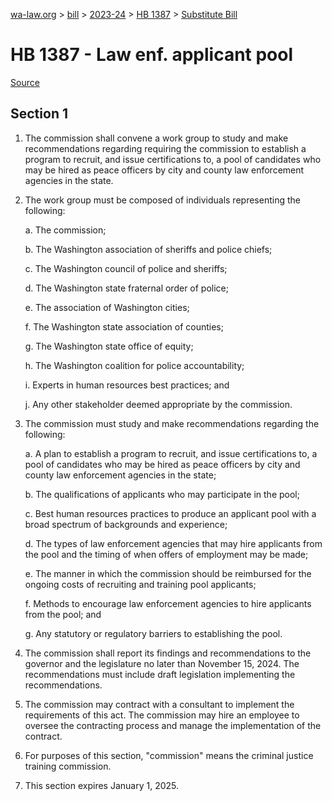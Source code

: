 [wa-law.org](/) > [bill](/bill/) > [2023-24](/bill/2023-24/) > [HB 1387](/bill/2023-24/hb/1387/) > [Substitute Bill](/bill/2023-24/hb/1387/S/)

# HB 1387 - Law enf. applicant pool

[Source](http://lawfilesext.leg.wa.gov/biennium/2023-24/Pdf/Bills/House%20Bills/1387-S.pdf)

## Section 1
1. The commission shall convene a work group to study and make recommendations regarding requiring the commission to establish a program to recruit, and issue certifications to, a pool of candidates who may be hired as peace officers by city and county law enforcement agencies in the state.

2. The work group must be composed of individuals representing the following:

    a. The commission;

    b. The Washington association of sheriffs and police chiefs;

    c. The Washington council of police and sheriffs;

    d. The Washington state fraternal order of police;

    e. The association of Washington cities;

    f. The Washington state association of counties;

    g. The Washington state office of equity;

    h. The Washington coalition for police accountability;

    i. Experts in human resources best practices; and

    j. Any other stakeholder deemed appropriate by the commission.

3. The commission must study and make recommendations regarding the following:

    a. A plan to establish a program to recruit, and issue certifications to, a pool of candidates who may be hired as peace officers by city and county law enforcement agencies in the state;

    b. The qualifications of applicants who may participate in the pool;

    c. Best human resources practices to produce an applicant pool with a broad spectrum of backgrounds and experience;

    d. The types of law enforcement agencies that may hire applicants from the pool and the timing of when offers of employment may be made;

    e. The manner in which the commission should be reimbursed for the ongoing costs of recruiting and training pool applicants;

    f. Methods to encourage law enforcement agencies to hire applicants from the pool; and

    g. Any statutory or regulatory barriers to establishing the pool.

4. The commission shall report its findings and recommendations to the governor and the legislature no later than November 15, 2024. The recommendations must include draft legislation implementing the recommendations.

5. The commission may contract with a consultant to implement the requirements of this act. The commission may hire an employee to oversee the contracting process and manage the implementation of the contract.

6. For purposes of this section, "commission" means the criminal justice training commission.

7. This section expires January 1, 2025.
